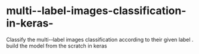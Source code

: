# multi--label-images-classification-in-keras-
Classify the multi-­‐label images classification  according to their given label  . build the model from the scratch in keras 
